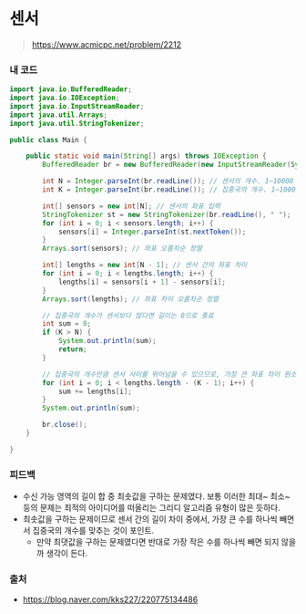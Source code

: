 # 센서

> https://www.acmicpc.net/problem/2212

### 내 코드

```java
import java.io.BufferedReader;
import java.io.IOException;
import java.io.InputStreamReader;
import java.util.Arrays;
import java.util.StringTokenizer;

public class Main {

    public static void main(String[] args) throws IOException {
        BufferedReader br = new BufferedReader(new InputStreamReader(System.in));

        int N = Integer.parseInt(br.readLine()); // 센서의 개수. 1~10000
        int K = Integer.parseInt(br.readLine()); // 집중국의 개수. 1~1000

        int[] sensors = new int[N]; // 센서의 좌표 입력
        StringTokenizer st = new StringTokenizer(br.readLine(), " ");
        for (int i = 0; i < sensors.length; i++) {
            sensors[i] = Integer.parseInt(st.nextToken());
        }
        Arrays.sort(sensors); // 좌표 오름차순 정렬

        int[] lengths = new int[N - 1]; // 센서 간의 좌표 차이
        for (int i = 0; i < lengths.length; i++) {
            lengths[i] = sensors[i + 1] - sensors[i];
        }
        Arrays.sort(lengths); // 좌표 차이 오름차순 정렬

        // 집중국의 개수가 센서보다 많다면 길이는 0으로 종료
        int sum = 0;
        if (K > N) {
            System.out.println(sum);
            return;
        }

        // 집중국의 개수만큼 센서 사이를 뛰어넘을 수 있으므로, 가장 큰 좌표 차이 원소부터 (K-1)개는 길이 합에 더하지 않는다
        for (int i = 0; i < lengths.length - (K - 1); i++) {
            sum += lengths[i];
        }
        System.out.println(sum);

        br.close();
    }

}
```

### 피드백

- 수신 가능 영역의 길이 합 중 최솟값을 구하는 문제였다. 보통 이러한 최대~ 최소~ 등의 문제는 최적의 아이디어를 떠올리는 그리디 알고리즘 유형이 많은 듯하다.
- 최솟값을 구하는 문제이므로 센서 간의 길이 차이 중에서, 가장 큰 수를 하나씩 빼면서 집중국의 개수를 맞추는 것이 포인트.
    - 만약 최댓값을 구하는 문제였다면 반대로 가장 작은 수를 하나씩 빼면 되지 않을까 생각이 든다.

### 출처

- https://blog.naver.com/kks227/220775134486